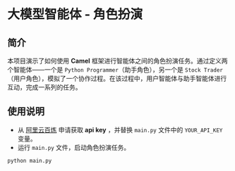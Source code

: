 # 大模型智能体 - 角色扮演

## 简介
本项目演示了如何使用 **Camel** 框架进行智能体之间的角色扮演任务。通过定义两个智能体——一个是 `Python Programmer`（助手角色），另一个是 `Stock Trader`（用户角色），模拟了一个协作过程。在该过程中，用户智能体与助手智能体进行互动，完成一系列的任务。

## 使用说明
- 从 [阿里云百炼](https://bailian.console.aliyun.com/) 申请获取 **api key** ，并替换 `main.py` 文件中的 `YOUR_API_KEY` 变量。
- 运行 `main.py` 文件，启动角色扮演任务。
```
python main.py
```